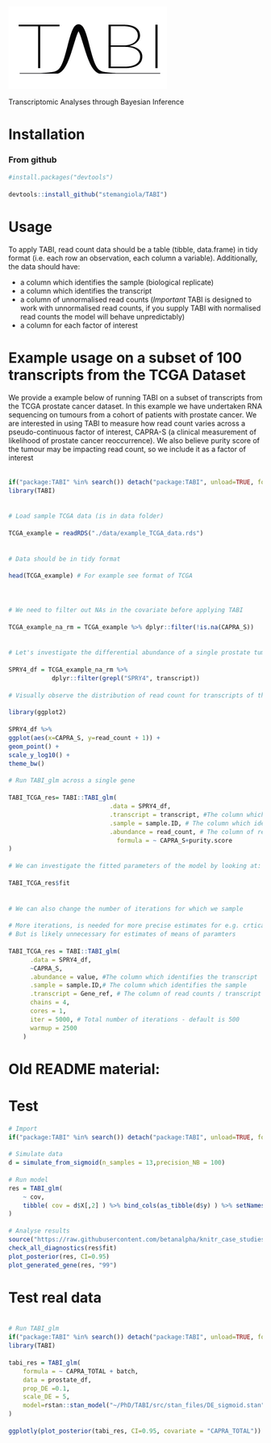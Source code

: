 ![TABI](man/TABI_logo.png)

Transcriptomic Analyses through Bayesian Inference


# Installation 

### From github 

```r
#install.packages("devtools")

devtools::install_github("stemangiola/TABI")
```

# Usage 

To apply TABI, read count data should be a table (tibble, data.frame) in tidy format (i.e. each row an observation, each column a variable). Additionally, the data should have: 

- a column which identifies the sample (biological replicate) 
- a column which identifies the transcript 
- a column of unnormalised read counts (*Important* TABI is designed to work with unnormalised read counts, if you supply TABI with normalised read counts the model will behave unpredictably)
- a column for each factor of interest 

# Example usage on a subset of 100 transcripts from the TCGA Dataset

We provide a example below of running TABI on a subset of transcripts from the TCGA prostate cancer dataset. In this example we have undertaken RNA sequencing on tumours from a cohort of patients with prostate cancer. We are interested in using TABI to measure how read count varies across a pseudo-continuous factor of interest, CAPRA-S (a clinical measurement of likelihood of prostate cancer reoccurrence). We also believe purity score of the tumour may be impacting read count, so we include it as a factor of interest

```r

if("package:TABI" %in% search()) detach("package:TABI", unload=TRUE, force=TRUE)
library(TABI)


# Load sample TCGA data (is in data folder)

TCGA_example = readRDS("./data/example_TCGA_data.rds")


# Data should be in tidy format 

head(TCGA_example) # For example see format of TCGA



# We need to filter out NAs in the covariate before applying TABI

TCGA_example_na_rm = TCGA_example %>% dplyr::filter(!is.na(CAPRA_S))


# Let's investigate the differential abundance of a single prostate tumour supressor gene, SPRY4

SPRY4_df = TCGA_example_na_rm %>% 
            dplyr::filter(grepl("SPRY4", transcript))

# Visually observe the distribution of read count for transcripts of this gene accross the covariate (CAPRA-S)

library(ggplot2)
 
SPRY4_df %>% 
ggplot(aes(x=CAPRA_S, y=read_count + 1)) + 
geom_point() + 
scale_y_log10() + 
theme_bw()

# Run TABI_glm across a single gene

TABI_TCGA_res= TABI::TABI_glm(
                            .data = SPRY4_df, 
                            .transcript = transcript, #The column which identifies the transcript 
                            .sample = sample.ID, # The column which identifies the sample
                            .abundance = read_count, # The column of read counts / transcript abundance 
	                          formula = ~ CAPRA_S+purity.score
)

# We can investigate the fitted parameters of the model by looking at: 

TABI_TCGA_res$fit


# We can also change the number of iterations for which we sample

# More iterations, is needed for more precise estimates for e.g. crtical intervals
# But is likely unnecessary for estimates of means of paramters

TABI_TCGA_res = TABI::TABI_glm(
      .data = SPRY4_df,
      ~CAPRA_S,
      .abundance = value, #The column which identifies the transcript 
      .sample = sample.ID,# The column which identifies the sample
      .transcript = Gene_ref, # The column of read counts / transcript abundance 
      chains = 4,
      cores = 1, 
      iter = 5000, # Total number of iterations - default is 500
      warmup = 2500
    )


```

 
# Old README material: 

# Test




```R
# Import  
if("package:TABI" %in% search()) detach("package:TABI", unload=TRUE, force=TRUE); library(TABI)  

# Simulate data  
d = simulate_from_sigmoid(n_samples = 13,precision_NB = 100)  

# Run model  
res = TABI_glm(
	~ cov,
	tibble( cov = d$X[,2] ) %>% bind_cols(as_tibble(d$y) ) %>% setNames(gsub("^V", "", colnames(.)))
)

# Analyse results  
source("https://raw.githubusercontent.com/betanalpha/knitr_case_studies/master/qr_regression/stan_utility.R")
check_all_diagnostics(res$fit)
plot_posterior(res, CI=0.95)
plot_generated_gene(res, "99")

```
# Test real data

```R

# Run TABI_glm
if("package:TABI" %in% search()) detach("package:TABI", unload=TRUE, force=TRUE)
library(TABI)

tabi_res = TABI_glm(
	formula = ~ CAPRA_TOTAL + batch,
	data = prostate_df, 
	prop_DE =0.1,
	scale_DE = 5,
	model=rstan::stan_model("~/PhD/TABI/src/stan_files/DE_sigmoid.stan")
)

ggplotly(plot_posterior(tabi_res, CI=0.95, covariate = "CAPRA_TOTAL"))


```

